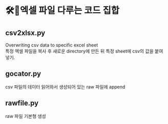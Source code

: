 # 🛠🔧엑셀 파일 다루는 코드 집합  
## csv2xlsx.py  
Overwriting csv data to specific excel sheet  
특정 엑셀 파일을 복사 후 새로운 directory에 만든 뒤 특정 sheet에 csv의 값을 붙여넣기.

## gocator.py  
csv 파일의 데이터 읽어와서 생성되어 있는 raw 파일에 append  

## rawfile.py  
raw 파일 기본형 생성  
